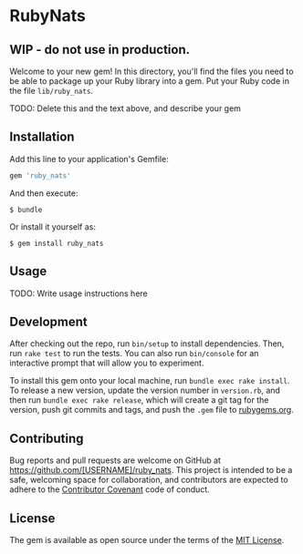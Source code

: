 # RubyNats

## WIP - do not use in production.

Welcome to your new gem! In this directory, you'll find the files you need to be able to package up your Ruby library into a gem. Put your Ruby code in the file `lib/ruby_nats`.

TODO: Delete this and the text above, and describe your gem

## Installation

Add this line to your application's Gemfile:

```ruby
gem 'ruby_nats'
```

And then execute:

    $ bundle

Or install it yourself as:

    $ gem install ruby_nats

## Usage

TODO: Write usage instructions here

## Development

After checking out the repo, run `bin/setup` to install dependencies. Then, run `rake test` to run the tests. You can also run `bin/console` for an interactive prompt that will allow you to experiment.

To install this gem onto your local machine, run `bundle exec rake install`. To release a new version, update the version number in `version.rb`, and then run `bundle exec rake release`, which will create a git tag for the version, push git commits and tags, and push the `.gem` file to [rubygems.org](https://rubygems.org).

## Contributing

Bug reports and pull requests are welcome on GitHub at https://github.com/[USERNAME]/ruby_nats. This project is intended to be a safe, welcoming space for collaboration, and contributors are expected to adhere to the [Contributor Covenant](http://contributor-covenant.org) code of conduct.


## License

The gem is available as open source under the terms of the [MIT License](http://opensource.org/licenses/MIT).

